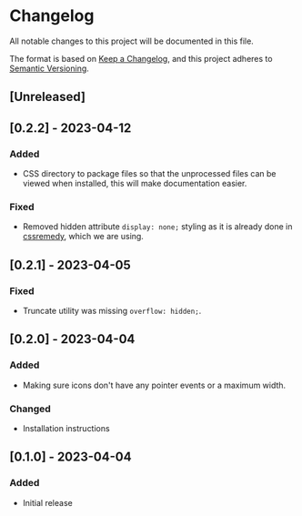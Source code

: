 # Changelog

All notable changes to this project will be documented in this file.

The format is based on [Keep a Changelog](https://keepachangelog.com/en/1.0.0/),
and this project adheres to [Semantic Versioning](https://semver.org/spec/v2.0.0.html).

## [Unreleased]

## [0.2.2] - 2023-04-12

### Added

- CSS directory to package files so that the unprocessed files can be viewed when installed, this will make documentation easier.

### Fixed

- Removed hidden attribute `display: none;` styling as it is already done in [cssremedy](https://github.com/jensimmons/cssremedy), which we are using.

## [0.2.1] - 2023-04-05

### Fixed

- Truncate utility was missing `overflow: hidden;`.

## [0.2.0] - 2023-04-04

### Added

- Making sure icons don't have any pointer events or a maximum width.

### Changed

- Installation instructions

## [0.1.0] - 2023-04-04

### Added

- Initial release
